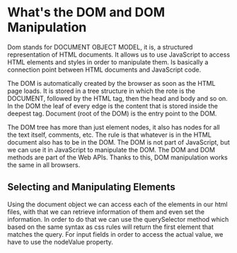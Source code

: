 # What's the DOM and DOM Manipulation

Dom stands for DOCUMENT OBJECT MODEL, it is, a structured representation of HTML documents. It allows us to use JavaScript to access HTML elements and styles in order to manipulate them. Is basically a connection point between HTML documents and JavaScript code.

The DOM is automatically created by the browser as soon as the HTML page loads. It is stored in a tree structure in which the rote is the DOCUMENT, followed by the HTML tag, then the head and body and so on. In the DOM the leaf of every edge is the content that is stored inside the deepest tag. Document (root of the DOM) is the entry point to the DOM.

The DOM tree has more than just element nodes, it also has nodes for all the text itself, comments, etc. The rule is that whatever is in the HTML document also has to be in the DOM. The DOM is not part of JavaScript, but we can use it in JavaScript to manipulate the DOM. The DOM and DOM methods are part of the Web APIs. Thanks to this, DOM manipulation works the same in all browsers.

## Selecting and Manipulating Elements

Using the document object we can access each of the elements in our html files, with that we can retrieve information of them and even set the information. In order to do that we can use the querySelector method which based on the same syntax as css rules will return the first element that matches the query. For input fields in order to access the actual value, we have to use the nodeValue property.
